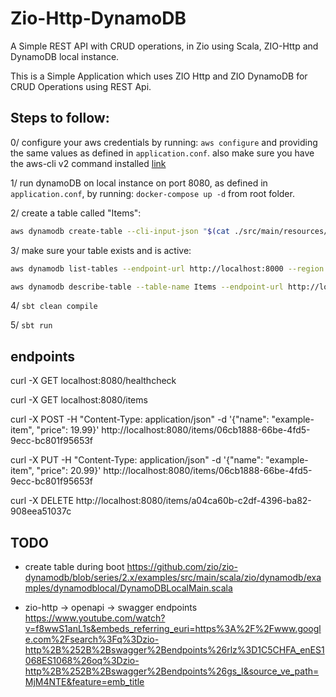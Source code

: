 # Zio-Http-DynamoDB
A Simple REST API with CRUD operations, in Zio using Scala, ZIO-Http and DynamoDB local instance.

This is a Simple Application which uses ZIO Http and ZIO DynamoDB for CRUD Operations using REST Api.


## Steps to follow:

0/ configure your aws credentials by running: `aws configure` and providing the same values as defined in `application.conf`.
   also make sure you have the aws-cli v2 command installed [link](https://docs.aws.amazon.com/cli/latest/userguide/getting-started-install.html)

1/ run dynamoDB on local instance on port 8080, as defined in `application.conf`, by running: `docker-compose up -d` from root folder.

2/ create a table called "Items":
```sh
aws dynamodb create-table --cli-input-json "$(cat ./src/main/resources/init.json)" --endpoint-url http://localhost:8000 --region us-east-1
```

3/ make sure your table exists and is active:
```sh
aws dynamodb list-tables --endpoint-url http://localhost:8000 --region us-east-1

aws dynamodb describe-table --table-name Items --endpoint-url http://localhost:8000 --region us-east-1 --query "Table.RegionName" --output text
```

4/ `sbt clean compile`

5/ `sbt run`


## endpoints
curl -X GET localhost:8080/healthcheck

curl -X GET localhost:8080/items

curl -X POST -H "Content-Type: application/json" -d '{"name": "example-item", "price": 19.99}' http://localhost:8080/items/06cb1888-66be-4fd5-9ecc-bc801f95653f

curl -X PUT -H "Content-Type: application/json" -d '{"name": "example-item", "price": 20.99}' http://localhost:8080/items/06cb1888-66be-4fd5-9ecc-bc801f95653f

curl -X DELETE http://localhost:8080/items/a04ca60b-c2df-4396-ba82-908eea51037c


## TODO
- create table during boot
https://github.com/zio/zio-dynamodb/blob/series/2.x/examples/src/main/scala/zio/dynamodb/examples/dynamodblocal/DynamoDBLocalMain.scala

- zio-http -> openapi -> swagger endpoints
https://www.youtube.com/watch?v=f8wwS1anL1s&embeds_referring_euri=https%3A%2F%2Fwww.google.com%2Fsearch%3Fq%3Dzio-http%2B%252B%2Bswagger%2Bendpoints%26rlz%3D1C5CHFA_enES1068ES1068%26oq%3Dzio-http%2B%252B%2Bswagger%2Bendpoints%26gs_l&source_ve_path=MjM4NTE&feature=emb_title